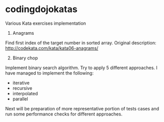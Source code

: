 # codingdojokatas
Various Kata exercises implementation

1. Anagrams

Find first index of the target number in sorted array.
Original description: http://codekata.com/kata/kata06-anagrams/

2. Binary chop

Implement binary search algorithm. Try to apply 5 different approaches. I have managed to implement the following:
- iterative
- recursive
- interpolated
- parallel

Next will be preparation of more representative portion of tests cases and run some performance checks for different approaches.
